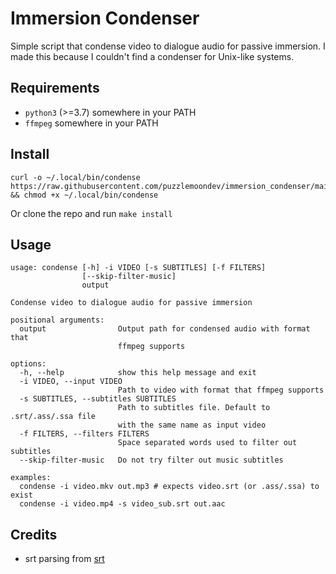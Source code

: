 # Immersion Condenser

Simple script that condense video to dialogue audio for passive immersion.
I made this because I couldn't find a condenser for Unix-like systems.

## Requirements

- `python3` (>=3.7) somewhere in your PATH 
- `ffmpeg` somewhere in your PATH

## Install

```shell
curl -o ~/.local/bin/condense https://raw.githubusercontent.com/puzzlemoondev/immersion_condenser/main/condense.py && chmod +x ~/.local/bin/condense
```

Or clone the repo and run `make install`

## Usage

```
usage: condense [-h] -i VIDEO [-s SUBTITLES] [-f FILTERS]
                [--skip-filter-music]
                output

Condense video to dialogue audio for passive immersion

positional arguments:
  output                Output path for condensed audio with format that
                        ffmpeg supports

options:
  -h, --help            show this help message and exit
  -i VIDEO, --input VIDEO
                        Path to video with format that ffmpeg supports
  -s SUBTITLES, --subtitles SUBTITLES
                        Path to subtitles file. Default to .srt/.ass/.ssa file
                        with the same name as input video
  -f FILTERS, --filters FILTERS
                        Space separated words used to filter out subtitles
  --skip-filter-music   Do not try filter out music subtitles

examples:
  condense -i video.mkv out.mp3 # expects video.srt (or .ass/.ssa) to exist
  condense -i video.mp4 -s video_sub.srt out.aac
```

## Credits

- srt parsing from [srt](https://github.com/cdown/srt)
